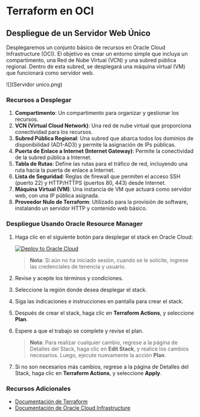 # Terraform en OCI

## Despliegue de un Servidor Web Único

Desplegaremos un conjunto básico de recursos en Oracle Cloud Infrastructure (OCI). El objetivo es crear un entorno simple que incluya un compartimento, una Red de Nube Virtual (VCN) y una subred pública regional. Dentro de esta subred, se desplegará una máquina virtual (VM) que funcionará como servidor web.

![](Servidor unico.png)

### Recursos a Desplegar

1. **Compartimento**: Un compartimento para organizar y gestionar los recursos.
2. **VCN (Virtual Cloud Network)**: Una red de nube virtual que proporciona conectividad para los recursos.
3. **Subred Pública Regional**: Una subred que abarca todos los dominios de disponibilidad (AD1-AD3) y permite la asignación de IPs públicas.
4. **Puerta de Enlace a Internet (Internet Gateway)**: Permite la conectividad de la subred pública a Internet.
5. **Tabla de Rutas**: Define las rutas para el tráfico de red, incluyendo una ruta hacia la puerta de enlace a Internet.
6. **Lista de Seguridad**: Reglas de firewall que permiten el acceso SSH (puerto 22) y HTTP/HTTPS (puertos 80, 443) desde Internet.
7. **Máquina Virtual (VM)**: Una instancia de VM que actuará como servidor web, con una IP pública asignada.
8. **Proveedor Nulo de Terraform**: Utilizado para la provisión de software, instalando un servidor HTTP y contenido web básico.

### Despliegue Usando Oracle Resource Manager

1. Haga clic en el siguiente botón para desplegar el stack en Oracle Cloud:

    [![Deploy to Oracle Cloud](https://oci-resourcemanager-plugin.plugins.oci.oraclecloud.com/latest/deploy-to-oracle-cloud.svg)](https://cloud.oracle.com/resourcemanager/stacks/create?region=home&zipUrl=https://github.com/nuevo-repo/foggykitchen_tf_oci_course/releases/latest/download/LESSON1_single_webserver.zip)

    > **Nota**: Si aún no ha iniciado sesión, cuando se le solicite, ingrese las credenciales de tenencia y usuario.

2. Revise y acepte los términos y condiciones.

3. Seleccione la región donde desea desplegar el stack.

4. Siga las indicaciones e instrucciones en pantalla para crear el stack.

5. Después de crear el stack, haga clic en **Terraform Actions**, y seleccione **Plan**.

6. Espere a que el trabajo se complete y revise el plan.

    > **Nota**: Para realizar cualquier cambio, regrese a la página de Detalles del Stack, haga clic en **Edit Stack**, y realice los cambios necesarios. Luego, ejecute nuevamente la acción **Plan**.

7. Si no son necesarios más cambios, regrese a la página de Detalles del Stack, haga clic en **Terraform Actions**, y seleccione **Apply**.

### Recursos Adicionales

- [Documentación de Terraform](https://www.terraform.io/docs)
- [Documentación de Oracle Cloud Infrastructure](https://docs.oracle.com/iaas/Content/home.htm)
